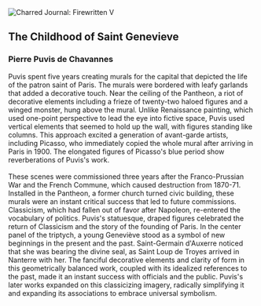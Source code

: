 <div class="artwork-of-the-day">
  <div class="container">
    <div class="img-wrapper">
      <img
        src="https://uploads2.wikiart.org/images/pierre-puvis-de-chavannes/the-childhood-of-saint-genevieve.jpg!Large.jpg"
        alt="Charred Journal: Firewritten V" />
    </div>
    <div class="artwork-detail">
      <div class="artwork-origin"> 
        <h2 class="artwork-name">The Childhood of Saint Genevieve</h2>
        <h3 class="artist">
          Pierre Puvis de Chavannes
        </h3>
      </div>
      <p class="description">
        <span class="artwork-description-text ng-binding" ng-bind-html="viewModel.ArtworkOfTheDay.Description | unsafe">Puvis spent five years creating murals for the capital that depicted the life of the patron saint of Paris. The murals were bordered with leafy garlands that added a decorative touch. Near the ceiling of the Pantheon, a riot of decorative elements including a frieze of twenty-two haloed figures and a winged monster, hung above the mural. Unlike Renaissance painting, which used one-point perspective to lead the eye into fictive space, Puvis used vertical elements that seemed to hold up the wall, with figures standing like columns. This approach excited a generation of avant-garde artists, including Picasso, who immediately copied the whole mural after arriving in Paris in 1900. The elongated figures of Picasso's blue period show reverberations of Puvis's work.<br><br>These scenes were commissioned three years after the Franco-Prussian War and the French Commune, which caused destruction from 1870-71. Installed in the Pantheon, a former church turned civic building, these murals were an instant critical success that led to future commissions. Classicism, which had fallen out of favor after Napoleon, re-entered the vocabulary of politics. Puvis's statuesque, draped figures celebrated the return of Classicism and the story of the founding of Paris. In the center panel of the triptych, a young Geneviève stood as a symbol of new beginnings in the present and the past. Saint-Germain d'Auxerre noticed that she was bearing the divine seal, as Saint Loup de Troyes arrived in Nanterre with her. The fanciful decorative elements and clarity of form in this geometrically balanced work, coupled with its idealized references to the past, made it an instant success with officials and the public. Puvis's later works expanded on this classicizing imagery, radically simplifying it and expanding its associations to embrace universal symbolism.</span>
                        <div class="text-shadow-container" ng-show="showShadow" style=""></div>
      </p>
    </div>
  </div>

</div>
